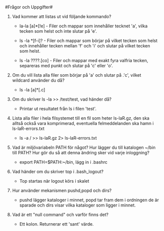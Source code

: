 #Frågor och Uppgifter#

1.  Vad kommer att listas ut vid följande kommando?
    *   la-la [a]*[!e] - Filer och mappar som innehåller tecknet 'a', vilka tecken som helst och inte slutar på 'e'.

    *   ls -la *[f-i]? - Filer och mappar som börjar på vilket tecken som helst och innehåller tecken mellan 'f' och 'i' och slutar på vilket tecken som helst.

    *   ls -la ????.[co] - Filer och mappar med exakt fyra valfria tecken, separeras med punkt och slutar på 'c' eller 'o'.

2.  Om du vill lista alla filer som börjar på 'a' och slutar på .'c', vilket wildcard använder du då?
    *   ls -la [a]*[\.c]

3.  Om du skriver ls -la >> /test/test, vad händer då?
    *   Printar ut resultatet från ls i filen 'test'.

4.  Lista alla filer i hela filsystemet till en fil som heter ls-laR.gz, den ska alltså också vara komprimerad, eventuella felmeddelanden ska hamn i ls-laR-errors.txt
    *   ls -a / >> ls-laR.gz 2> ls-laR-errors.txt

5.  Vad är miljövariabeln PATH för något? Hur lägger du till katalogen ~/bin till PATH? Hur gör du så att denna ändring sker vid varje inloggning?
    *   export PATH=$PATH:~/bin, lägg in i .bashrc

6.  Vad händer om du skriver top i .bash_logout?
    *   Top startas när logout körs i skalet

7.  Hur använder mekanismen pushd,popd och dirs?
    *   pushd lägger kataloger i minnet, popd tar fram dem i ordningen de är sparade och dirs visar vilka kataloger som ligger i minnet.

8.  Vad är ett "null command" och varför finns det?
    *  Ett kolon. Returnerar ett 'sant' värde. 

